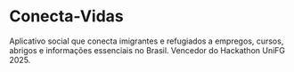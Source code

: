# Conecta-Vidas
Aplicativo social que conecta imigrantes e refugiados a empregos, cursos, abrigos e informações essenciais no Brasil. Vencedor do Hackathon UniFG 2025.
